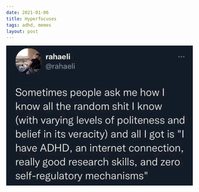```yaml
---
date: 2021-01-06
title: Hyperfocuses
tags: adhd, memes
layout: post
---
```


![ADHD.jpg](https://raw.githubusercontent.com/muneer78/muneer78.github.io/master/images/ADHD.jpg)
